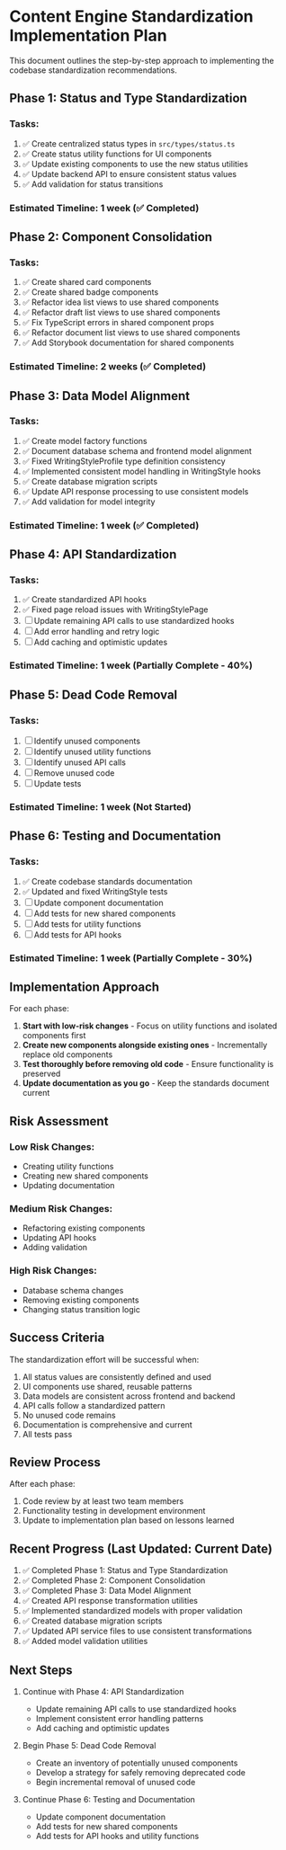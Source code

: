 
# Content Engine Standardization Implementation Plan

This document outlines the step-by-step approach to implementing the codebase standardization recommendations.

## Phase 1: Status and Type Standardization

### Tasks:
1. ✅ Create centralized status types in `src/types/status.ts`
2. ✅ Create status utility functions for UI components
3. ✅ Update existing components to use the new status utilities
4. ✅ Update backend API to ensure consistent status values
5. ✅ Add validation for status transitions

### Estimated Timeline: 1 week (✅ Completed)

## Phase 2: Component Consolidation

### Tasks:
1. ✅ Create shared card components
2. ✅ Create shared badge components
3. ✅ Refactor idea list views to use shared components
4. ✅ Refactor draft list views to use shared components
5. ✅ Fix TypeScript errors in shared component props
6. ✅ Refactor document list views to use shared components
7. ✅ Add Storybook documentation for shared components

### Estimated Timeline: 2 weeks (✅ Completed)

## Phase 3: Data Model Alignment

### Tasks:
1. ✅ Create model factory functions
2. ✅ Document database schema and frontend model alignment
3. ✅ Fixed WritingStyleProfile type definition consistency
4. ✅ Implemented consistent model handling in WritingStyle hooks
5. ✅ Create database migration scripts
6. ✅ Update API response processing to use consistent models
7. ✅ Add validation for model integrity

### Estimated Timeline: 1 week (✅ Completed)

## Phase 4: API Standardization

### Tasks:
1. ✅ Create standardized API hooks
2. ✅ Fixed page reload issues with WritingStylePage
3. ☐ Update remaining API calls to use standardized hooks
4. ☐ Add error handling and retry logic
5. ☐ Add caching and optimistic updates

### Estimated Timeline: 1 week (Partially Complete - 40%)

## Phase 5: Dead Code Removal

### Tasks:
1. ☐ Identify unused components
2. ☐ Identify unused utility functions
3. ☐ Identify unused API calls
4. ☐ Remove unused code
5. ☐ Update tests

### Estimated Timeline: 1 week (Not Started)

## Phase 6: Testing and Documentation

### Tasks:
1. ✅ Create codebase standards documentation
2. ✅ Updated and fixed WritingStyle tests
3. ☐ Update component documentation
4. ☐ Add tests for new shared components
5. ☐ Add tests for utility functions
6. ☐ Add tests for API hooks

### Estimated Timeline: 1 week (Partially Complete - 30%)

## Implementation Approach

For each phase:

1. **Start with low-risk changes** - Focus on utility functions and isolated components first
2. **Create new components alongside existing ones** - Incrementally replace old components
3. **Test thoroughly before removing old code** - Ensure functionality is preserved
4. **Update documentation as you go** - Keep the standards document current

## Risk Assessment

### Low Risk Changes:
- Creating utility functions
- Creating new shared components
- Updating documentation

### Medium Risk Changes:
- Refactoring existing components
- Updating API hooks
- Adding validation

### High Risk Changes:
- Database schema changes
- Removing existing components
- Changing status transition logic

## Success Criteria

The standardization effort will be successful when:

1. All status values are consistently defined and used
2. UI components use shared, reusable patterns
3. Data models are consistent across frontend and backend
4. API calls follow a standardized pattern
5. No unused code remains
6. Documentation is comprehensive and current
7. All tests pass

## Review Process

After each phase:

1. Code review by at least two team members
2. Functionality testing in development environment
3. Update to implementation plan based on lessons learned

## Recent Progress (Last Updated: Current Date)

1. ✅ Completed Phase 1: Status and Type Standardization
2. ✅ Completed Phase 2: Component Consolidation
3. ✅ Completed Phase 3: Data Model Alignment
4. ✅ Created API response transformation utilities
5. ✅ Implemented standardized models with proper validation
6. ✅ Created database migration scripts
7. ✅ Updated API service files to use consistent transformations
8. ✅ Added model validation utilities

## Next Steps

1. Continue with Phase 4: API Standardization
   - Update remaining API calls to use standardized hooks
   - Implement consistent error handling patterns
   - Add caching and optimistic updates
   
2. Begin Phase 5: Dead Code Removal
   - Create an inventory of potentially unused components
   - Develop a strategy for safely removing deprecated code
   - Begin incremental removal of unused code

3. Continue Phase 6: Testing and Documentation
   - Update component documentation
   - Add tests for new shared components
   - Add tests for API hooks and utility functions
